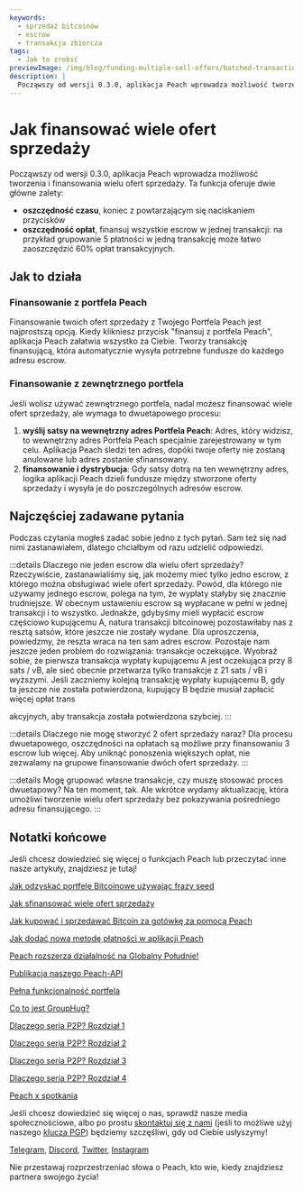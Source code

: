 ```yaml
---
keywords:
  - sprzedaż bitcoinów
  - escrow
  - transakcja zbiorcza
tags:
  - Jak to zrobić
previewImage: /img/blog/funding-multiple-sell-offers/batched-transaction.png
description: |
  Począwszy od wersji 0.3.0, aplikacja Peach wprowadza możliwość tworzenia i finansowania wielu ofert sprzedaży. Oto jak to działa.
---
```


# Jak finansować wiele ofert sprzedaży

Począwszy od wersji 0.3.0, aplikacja Peach wprowadza możliwość tworzenia i finansowania wielu ofert sprzedaży. Ta funkcja oferuje dwie główne zalety:

- **oszczędność czasu**, koniec z powtarzającym się naciskaniem przycisków
- **oszczędność opłat**, finansuj wszystkie escrow w jednej transakcji: na przykład grupowanie 5 płatności w jedną transakcję może łatwo zaoszczędzić 60% opłat transakcyjnych.

## Jak to działa

### Finansowanie z portfela Peach

Finansowanie twoich ofert sprzedaży z Twojego Portfela Peach jest najprostszą opcją. Kiedy klikniesz przycisk "finansuj z portfela Peach", aplikacja Peach załatwia wszystko za Ciebie. Tworzy transakcję finansującą, która automatycznie wysyła potrzebne fundusze do każdego adresu escrow.

### Finansowanie z zewnętrznego portfela

Jeśli wolisz używać zewnętrznego portfela, nadal możesz finansować wiele ofert sprzedaży, ale wymaga to dwuetapowego procesu:

1. **wyślij satsy na wewnętrzny adres Portfela Peach**: Adres, który widzisz, to wewnętrzny adres Portfela Peach specjalnie zarejestrowany w tym celu. Aplikacja Peach śledzi ten adres, dopóki twoje oferty nie zostaną anulowane lub adres zostanie sfinansowany.
2. **finansowanie i dystrybucja**: Gdy satsy dotrą na ten wewnętrzny adres, logika aplikacji Peach dzieli fundusze między stworzone oferty sprzedaży i wysyła je do poszczególnych adresów escrow.

## Najczęściej zadawane pytania

Podczas czytania mogłeś zadać sobie jedno z tych pytań. Sam też się nad nimi zastanawiałem, dlatego chciałbym od razu udzielić odpowiedzi.

:::details Dlaczego nie jeden escrow dla wielu ofert sprzedaży?
Rzeczywiście, zastanawialiśmy się, jak możemy mieć tylko jedno escrow, z którego można obsługiwać wiele ofert sprzedaży.
Powód, dla którego nie używamy jednego escrow, polega na tym, że wypłaty stałyby się znacznie trudniejsze.
W obecnym ustawieniu escrow są wypłacane w pełni w jednej transakcji i to wszystko. Jednakże, gdybyśmy mieli wypłacić escrow częściowo kupującemu A, natura transakcji bitcoinowej pozostawiłaby nas z resztą satsów, które jeszcze nie zostały wydane. Dla uproszczenia, powiedzmy, że reszta wraca na ten sam adres escrow.
Pozostaje nam jeszcze jeden problem do rozwiązania: transakcje oczekujące. Wyobraź sobie, że pierwsza transakcja wypłaty kupującemu A jest oczekująca przy 8 sats / vB, ale sieć obecnie przetwarza tylko transakcje z 21 sats / vB i wyższymi. Jeśli zaczniemy kolejną transakcję wypłaty kupującemu B, gdy ta jeszcze nie została potwierdzona, kupujący B będzie musiał zapłacić więcej opłat trans

akcyjnych, aby transakcja została potwierdzona szybciej.
:::

:::details Dlaczego nie mogę stworzyć 2 ofert sprzedaży naraz?
Dla procesu dwuetapowego, oszczędności na opłatach są możliwe przy finansowaniu 3 escrow lub więcej. Aby uniknąć ponoszenia większych opłat, nie zezwalamy na grupowe finansowanie dwóch ofert sprzedaży.
:::

:::details Mogę grupować własne transakcje, czy muszę stosować proces dwuetapowy?
Na ten moment, tak. Ale wkrótce wydamy aktualizację, która umożliwi tworzenie wielu ofert sprzedaży bez pokazywania pośredniego adresu finansującego.
:::

## Notatki końcowe

Jeśli chcesz dowiedzieć się więcej o funkcjach Peach lub przeczytać inne nasze artykuły, znajdziesz je tutaj!

[Jak odzyskać portfele Bitcoinowe używając frazy seed](https://peachbitcoin.com/pl/blog/how-to-restore-peach-wallet/)

[Jak sfinansować wiele ofert sprzedaży](https://peachbitcoin.com/pl/blog/funding-multiple-sell-offers/)

[Jak kupować i sprzedawać Bitcoin za gotówkę za pomocą Peach](https://peachbitcoin.com/pl/blog/how-to-buy-and-sell-bitcoin-with-cash-using-peach/)

[Jak dodać nową metodę płatności w aplikacji Peach](https://peachbitcoin.com/pl/blog/how-to-add-a-payment-method/)

[Peach rozszerza działalność na Globalny Południe!](https://peachbitcoin.com/pl/blog/peach-expands-to-the-global-south/)

[Publikacja naszego Peach-API](https://peachbitcoin.com/pl/blog/making-our-peach-api-public/)

[Pełna funkcjonalność portfela](https://peachbitcoin.com/pl/blog/full-wallet-functionality/)

[Co to jest GroupHug?](https://peachbitcoin.com/pl/blog/group-hug/)

[Dlaczego seria P2P? Rozdział 1](https://peachbitcoin.com/pl/blog/why-p2p-chapter-1/)

[Dlaczego seria P2P? Rozdział 2](https://peachbitcoin.com/pl/blog/why-p2p-chapter-2/)

[Dlaczego seria P2P? Rozdział 3](https://peachbitcoin.com/pl/blog/why-p2p-chapter-3-circular-economies/)

[Dlaczego seria P2P? Rozdział 4](https://peachbitcoin.com/pl/blog/why-p2p-chapter-4-chains-of-trust/)

[Peach x spotkania](https://peachbitcoin.com/pl/blog/peach-for-meetups/)

Jeśli chcesz dowiedzieć się więcej o nas, sprawdź nasze media społecznościowe, albo po prostu [skontaktuj się z nami](mailto:hello@peachbitcoin.com) (jeśli to możliwe użyj naszego [klucza PGP](https://keys.openpgp.org/vks/v1/by-fingerprint/48339A19645E2E53488E0E5479E1B270FACD1BD2)) będziemy szczęśliwi, gdy od Ciebie usłyszymy!

[Telegram](https://t.me/peachtopeach), [Discord](https://discord.gg/ypeHz3SW54), [Twitter](https://twitter.com/peachbitcoin), [Instagram](https://instagram.com/peachbitcoin)

Nie przestawaj rozprzestrzeniać słowa o Peach, kto wie, kiedy znajdziesz partnera swojego życia!
